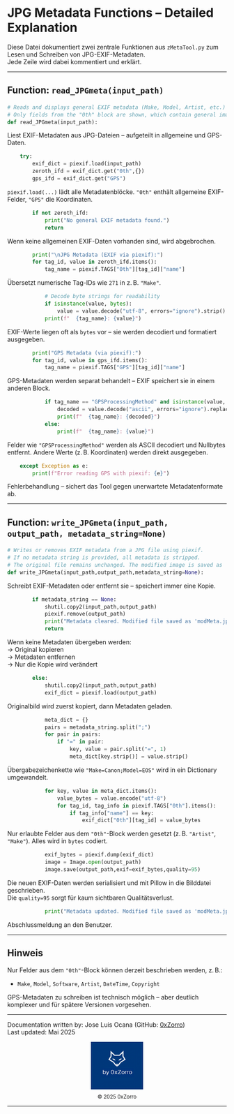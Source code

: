 # JPG Metadata Functions – Detailed Explanation

Diese Datei dokumentiert zwei zentrale Funktionen aus `zMetaTool.py` zum Lesen und Schreiben von JPG-EXIF-Metadaten.  
Jede Zeile wird dabei kommentiert und erklärt.

---

## Function: `read_JPGmeta(input_path)`

```python
# Reads and displays general EXIF metadata (Make, Model, Artist, etc.) using piexif.
# Only fields from the "0th" block are shown, which contain general image info.
def read_JPGmeta(input_path):
```
Liest EXIF-Metadaten aus JPG-Dateien – aufgeteilt in allgemeine und GPS-Daten.

```python
    try:
        exif_dict = piexif.load(input_path)
        zeroth_ifd = exif_dict.get("0th",{})
        gps_ifd = exif_dict.get("GPS")
```
`piexif.load(...)` lädt alle Metadatenblöcke. `"0th"` enthält allgemeine EXIF-Felder, `"GPS"` die Koordinaten.

```python
        if not zeroth_ifd:
            print("No general EXIF metadata found.")
            return
```
Wenn keine allgemeinen EXIF-Daten vorhanden sind, wird abgebrochen.

```python
        print("\nJPG Metadata (EXIF via piexif):")
        for tag_id, value in zeroth_ifd.items():
            tag_name = piexif.TAGS["0th"][tag_id]["name"]
```
Übersetzt numerische Tag-IDs wie `271` in z. B. `"Make"`.

```python
            # Decode byte strings for readability
            if isinstance(value, bytes):
                value = value.decode("utf-8", errors="ignore").strip()
            print(f"  {tag_name}: {value}")
```
EXIF-Werte liegen oft als `bytes` vor – sie werden decodiert und formatiert ausgegeben.

```python
        print("GPS Metadata (via piexif):")
        for tag_id, value in gps_ifd.items():
            tag_name = piexif.TAGS["GPS"][tag_id]["name"]
```
GPS-Metadaten werden separat behandelt – EXIF speichert sie in einem anderen Block.

```python
            if tag_name == "GPSProcessingMethod" and isinstance(value, bytes):
                decoded = value.decode("ascii", errors="ignore").replace("\x00", " ")
                print(f"  {tag_name}: {decoded}")
            else:
                print(f"  {tag_name}: {value}")
```
Felder wie `"GPSProcessingMethod"` werden als ASCII decodiert und Nullbytes entfernt. Andere Werte (z. B. Koordinaten) werden direkt ausgegeben.

```python
    except Exception as e:
        print(f"Error reading GPS with piexif: {e}")
```
Fehlerbehandlung – sichert das Tool gegen unerwartete Metadatenformate ab.

---

## Function: `write_JPGmeta(input_path, output_path, metadata_string=None)`

```python
# Writes or removes EXIF metadata from a JPG file using piexif.
# If no metadata string is provided, all metadata is stripped.
# The original file remains unchanged. The modified image is saved as 'modMeta.jpg'.
def write_JPGmeta(input_path,output_path,metadata_string=None):
```
Schreibt EXIF-Metadaten oder entfernt sie – speichert immer eine Kopie.

```python
        if metadata_string == None:
            shutil.copy2(input_path,output_path)
            piexif.remove(output_path)
            print("Metadata cleared. Modified file saved as 'modMeta.jpg'.")
            return
```
Wenn keine Metadaten übergeben werden:  
→ Original kopieren  
→ Metadaten entfernen  
→ Nur die Kopie wird verändert

```python
        else:
            shutil.copy2(input_path,output_path)
            exif_dict = piexif.load(output_path)
```
Originalbild wird zuerst kopiert, dann Metadaten geladen.

```python
            meta_dict = {}
            pairs = metadata_string.split(";")
            for pair in pairs:
                if "=" in pair:
                    key, value = pair.split("=", 1)
                    meta_dict[key.strip()] = value.strip()
```
Übergabezeichenkette wie `"Make=Canon;Model=EOS"` wird in ein Dictionary umgewandelt.

```python
            for key, value in meta_dict.items():
                value_bytes = value.encode("utf-8")
                for tag_id, tag_info in piexif.TAGS["0th"].items():
                    if tag_info["name"] == key:
                        exif_dict["0th"][tag_id] = value_bytes
```
Nur erlaubte Felder aus dem `"0th"`-Block werden gesetzt (z. B. `"Artist"`, `"Make"`). Alles wird in `bytes` codiert.

```python
            exif_bytes = piexif.dump(exif_dict)
            image = Image.open(output_path)
            image.save(output_path,exif=exif_bytes,quality=95)
```
Die neuen EXIF-Daten werden serialisiert und mit Pillow in die Bilddatei geschrieben.  
Die `quality=95` sorgt für kaum sichtbaren Qualitätsverlust.

```python
            print("Metadata updated. Modified file saved as 'modMeta.jpg'.")
```
Abschlussmeldung an den Benutzer.

---

## Hinweis

Nur Felder aus dem `"0th"`-Block können derzeit beschrieben werden, z. B.:

- `Make`, `Model`, `Software`, `Artist`, `DateTime`, `Copyright`

GPS-Metadaten zu schreiben ist technisch möglich – aber deutlich komplexer und für spätere Versionen vorgesehen.

---

Documentation written by: Jose Luis Ocana (GitHub: [0xZorro](https://github.com/0xZorro))  
Last updated: Mai 2025

<div align="center">
  <img src="brand.png" alt="by 0xZorro" width="120"/>
  <br/>
  <sub>© 2025 0xZorro</sub>
</div>

---